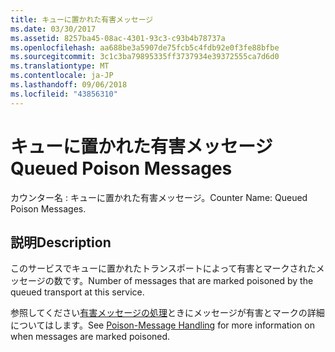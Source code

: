 ```yaml
---
title: キューに置かれた有害メッセージ
ms.date: 03/30/2017
ms.assetid: 8257ba45-08ac-4301-93c3-c93b4b78737a
ms.openlocfilehash: aa688be3a5907de75fcb5c4fdb92e0f3fe88bfbe
ms.sourcegitcommit: 3c1c3ba79895335ff3737934e39372555ca7d6d0
ms.translationtype: MT
ms.contentlocale: ja-JP
ms.lasthandoff: 09/06/2018
ms.locfileid: "43856310"
---
```

# <a name="queued-poison-messages"></a><span data-ttu-id="d642b-102">キューに置かれた有害メッセージ</span><span class="sxs-lookup"><span data-stu-id="d642b-102">Queued Poison Messages</span></span>
<span data-ttu-id="d642b-103">カウンター名 : キューに置かれた有害メッセージ。</span><span class="sxs-lookup"><span data-stu-id="d642b-103">Counter Name: Queued Poison Messages.</span></span>  
  
## <a name="description"></a><span data-ttu-id="d642b-104">説明</span><span class="sxs-lookup"><span data-stu-id="d642b-104">Description</span></span>  
 <span data-ttu-id="d642b-105">このサービスでキューに置かれたトランスポートによって有害とマークされたメッセージの数です。</span><span class="sxs-lookup"><span data-stu-id="d642b-105">Number of messages that are marked poisoned by the queued transport at this service.</span></span>  
  
 <span data-ttu-id="d642b-106">参照してください[有害メッセージの処理](https://go.microsoft.com/fwlink/?LinkID=96233)ときにメッセージが有害とマークの詳細についてはします。</span><span class="sxs-lookup"><span data-stu-id="d642b-106">See [Poison-Message Handling](https://go.microsoft.com/fwlink/?LinkID=96233) for more information on when messages are marked poisoned.</span></span>
